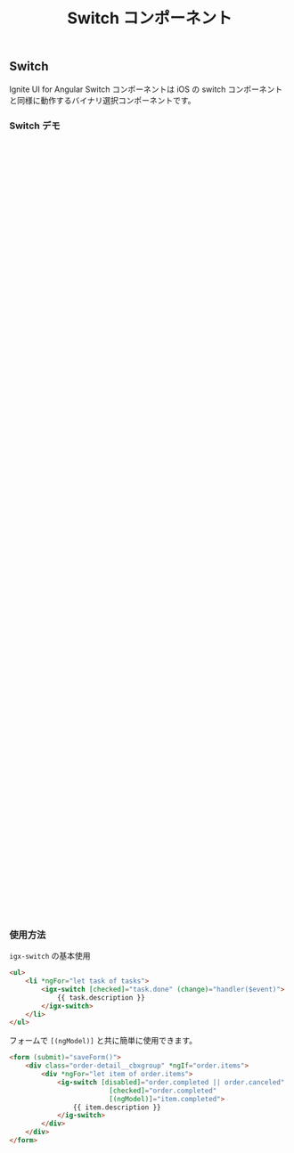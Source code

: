 ﻿---
title: Switch コンポーネント
_description: Ignite UI for Angular Switch コンポーネントはアプリケーションにバイナリ有効/無効または true/false のデータ入力関数を追加します。
_keywords: Ignite UI for Angular, UI コントロール, Angular ウィジェット, web ウィジェット, UI ウィジェット, Angular, ネイティブ Angular コンポーネント スィート, ネイティブ Angular コントロール, ネイティブ Angular コンポーネント ライブラリ, Angular Switch コンポーネント, Angular Switch コントロール
---

## Switch
<p class="highlight">Ignite UI for Angular Switch コンポーネントは iOS の switch コンポーネントと同様に動作するバイナリ選択コンポーネントです。</p>
<div class="divider"></div>

### Switch デモ
<div class="sample-container" style="height:1390px">
<iframe src='https://{environment:demosBaseUrl}/form-elements' width="100%" height="100%" seamless frameBorder="0"></iframe>
</div>
<div class="divider--half"></div>

### 使用方法

`igx-switch` の基本使用

```html
<ul>
    <li *ngFor="let task of tasks">
        <igx-switch [checked]="task.done" (change)="handler($event)">
            {{ task.description }}
        </igx-switch>
    </li>
</ul>
```

フォームで `[(ngModel)]` と共に簡単に使用できます。

```html
<form (submit)="saveForm()">
    <div class="order-detail__cbxgroup" *ngIf="order.items">
        <div *ngFor="let item of order.items">
            <ig-switch [disabled]="order.completed || order.canceled"
                         [checked]="order.completed"
                         [(ngModel)]="item.completed">
                {{ item.description }}
            </ig-switch>
        </div>
    </div>
</form>
```
<div class="divider"></div>

